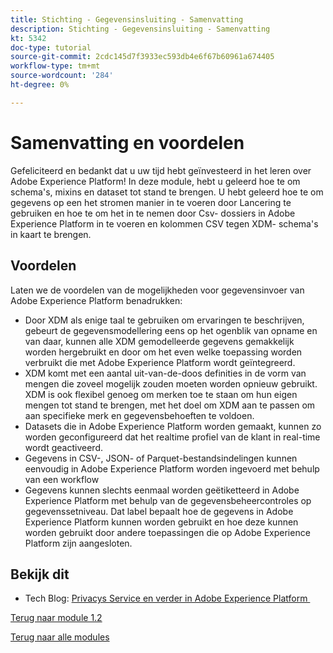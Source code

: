```yaml
---
title: Stichting - Gegevensinsluiting - Samenvatting
description: Stichting - Gegevensinsluiting - Samenvatting
kt: 5342
doc-type: tutorial
source-git-commit: 2cdc145d7f3933ec593db4e6f67b60961a674405
workflow-type: tm+mt
source-wordcount: '284'
ht-degree: 0%

---
```


# Samenvatting en voordelen

Gefeliciteerd en bedankt dat u uw tijd hebt geïnvesteerd in het leren over Adobe Experience Platform!
In deze module, hebt u geleerd hoe te om schema&#39;s, mixins en dataset tot stand te brengen. U hebt geleerd hoe te om gegevens op een het stromen manier in te voeren door Lancering te gebruiken en hoe te om het in te nemen door Csv- dossiers in Adobe Experience Platform in te voeren en kolommen CSV tegen XDM- schema&#39;s in kaart te brengen.

## Voordelen

Laten we de voordelen van de mogelijkheden voor gegevensinvoer van Adobe Experience Platform benadrukken:

- Door XDM als enige taal te gebruiken om ervaringen te beschrijven, gebeurt de gegevensmodellering eens op het ogenblik van opname en van daar, kunnen alle XDM gemodelleerde gegevens gemakkelijk worden hergebruikt en door om het even welke toepassing worden verbruikt die met Adobe Experience Platform wordt geïntegreerd.
- XDM komt met een aantal uit-van-de-doos definities in de vorm van mengen die zoveel mogelijk zouden moeten worden opnieuw gebruikt. XDM is ook flexibel genoeg om merken toe te staan om hun eigen mengen tot stand te brengen, met het doel om XDM aan te passen om aan specifieke merk en gegevensbehoeften te voldoen.
- Datasets die in Adobe Experience Platform worden gemaakt, kunnen zo worden geconfigureerd dat het realtime profiel van de klant in real-time wordt geactiveerd.
- Gegevens in CSV-, JSON- of Parquet-bestandsindelingen kunnen eenvoudig in Adobe Experience Platform worden ingevoerd met behulp van een workflow
- Gegevens kunnen slechts eenmaal worden geëtiketteerd in Adobe Experience Platform met behulp van de gegevensbeheercontroles op gegevenssetniveau. Dat label bepaalt hoe de gegevens in Adobe Experience Platform kunnen worden gebruikt en hoe deze kunnen worden gebruikt door andere toepassingen die op Adobe Experience Platform zijn aangesloten.

## Bekijk dit

- Tech Blog: [&#x200B; Privacys Service en verder in Adobe Experience Platform &#x200B;](https://medium.com/adobetech/privacy-services-and-beyond-in-adobe-experience-platform-31b8d7e9292)

[Terug naar module 1.2](./data-ingestion.md)

[Terug naar alle modules](../../../overview.md)
